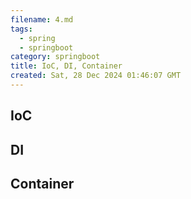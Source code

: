 ```yaml
---
filename: 4.md
tags:
  - spring
  - springboot
category: springboot
title: IoC, DI, Container
created: Sat, 28 Dec 2024 01:46:07 GMT
---
```


## IoC

## DI

## Container
